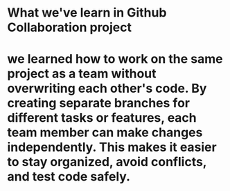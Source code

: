 # What we've learn in Github Collaboration project #

# we learned how to work on the same project as a team without overwriting each other's code. By creating separate branches for different tasks or features, each team member can make changes independently. This makes it easier to stay organized, avoid conflicts, and test code safely.